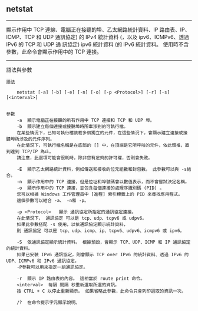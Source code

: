 ## netstat
---

顯示作用中 TCP 連線、電腦正在接聽的埠、乙太網路統計資料、IP 路由表、IP、ICMP、TCP 和 UDP 通訊協定) 的 IPv4 統計資料 (，以及 ipv6、ICMPv6、透過 IPv6 的 TCP 和 UDP 通 訊協定) ipv6 統計資料 (的 IPv6 統計資料。 使用時不含參數，此命令會顯示作用中的 TCP 連接。

---


語法與參數

    語法
    
        netstat [-a] [-b] [-e] [-n] [-o] [-p <Protocol>] [-r] [-s] [<interval>]


    參數	
        -a	顯示電腦正在接聽的所有作用中 TCP 連接和 TCP 和 UDP 埠。
        -b	顯示建立每個連接或接聽埠時所牽涉到的可執行檔。 
        在某些情況下，已知可執行檔裝載多個獨立的元件，在這些情況下，會顯示建立連接或接聽埠所涉及的元件序列。 
        在此情況下，可執行檔名稱是在底部的 [] 中，在頂端是它所呼叫的元件，依此類推，直到達到 TCP/IP 為止。 
        請注意，此選項可能會很耗時，除非您有足夠的許可權，否則會失敗。

        -E	顯示乙太網路統計資料，例如傳送和接收的位元組數和封包數。 此參數可以與 -s結合。
        -n	顯示作用中的 TCP 連接，但是位址和埠號碼會以數值表示，而不會嘗試決定名稱。
        -o	顯示作用中的 TCP 連接，並包含每個連接的處理序識別碼 (PID) 。 
        您可以根據 Windows 工作管理員中 [進程] 索引標籤上的 PID 來尋找應用程式。 
        這個參數可以結合 -a、 -n和 -p。

        -p <Protocol>	顯示 通訊協定所指定的通訊協定連接。 
        在此情況下， 通訊協定 可以是 tcp、udp、tcpv6 或 udpv6。 
        如果此參數搭配 -s 使用，以依通訊協定顯示統計資料，
        則 通訊協定 可以是 tcp、udp、icmp、ip、tcpv6、udpv6、icmpv6 或 ipv6。

        -S	依通訊協定顯示統計資料。 根據預設，會顯示 TCP、UDP、ICMP 和 IP 通訊協定的統計資料。 
        如果已安裝 IPv6 通訊協定，則會顯示 TCP over IPv6 的統計資料、透過 IPv6 的 UDP、ICMPv6 和 IPv6 通訊協定。 
        -P參數可以用來指定一組通訊協定。

        -r	顯示 IP 路由表的內容。 這相當於 route print 命令。
        <interval>	每隔 間隔 秒重新選取所選的資訊。 
        按 CTRL + C 以停止重新顯示。 如果省略此參數，此命令只會列印選取的資訊一次。

        /?	在命令提示字元顯示說明。
